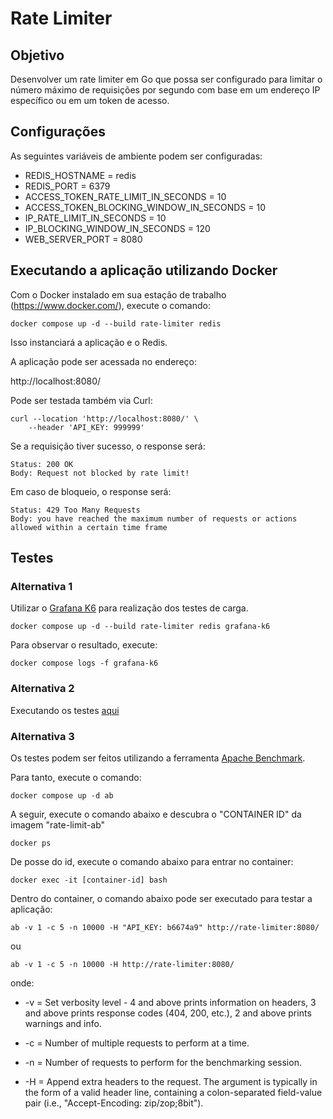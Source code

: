 # Rate Limiter

## Objetivo

Desenvolver um rate limiter em Go que possa ser configurado para limitar o número máximo de requisições por segundo com base em um endereço IP específico ou em um token de acesso.

## Configurações

As seguintes variáveis de ambiente podem ser configuradas:

- REDIS_HOSTNAME = redis
- REDIS_PORT = 6379
- ACCESS_TOKEN_RATE_LIMIT_IN_SECONDS = 10
- ACCESS_TOKEN_BLOCKING_WINDOW_IN_SECONDS = 10
- IP_RATE_LIMIT_IN_SECONDS = 10
- IP_BLOCKING_WINDOW_IN_SECONDS = 120
- WEB_SERVER_PORT = 8080

## Executando a aplicação utilizando Docker
Com o Docker instalado em sua estação de trabalho (https://www.docker.com/), execute o comando:
```
docker compose up -d --build rate-limiter redis
```

Isso instanciará a aplicação e o Redis.

A aplicação pode ser acessada no endereço:

http://localhost:8080/

Pode ser testada também via Curl:
```
curl --location 'http://localhost:8080/' \
    --header 'API_KEY: 999999'
```

Se a requisição tiver sucesso, o response será:
```
Status: 200 OK
Body: Request not blocked by rate limit!
```

Em caso de bloqueio, o response será:
```
Status: 429 Too Many Requests
Body: you have reached the maximum number of requests or actions allowed within a certain time frame
```

## Testes

### Alternativa 1

Utilizar o [Grafana K6](https://k6.io/) para realização dos testes de carga.
```
docker compose up -d --build rate-limiter redis grafana-k6
```

Para observar o resultado, execute:
```
docker compose logs -f grafana-k6
```

### Alternativa 2

Executando os testes [aqui](./internal/limiter/redis-rate-limiter_test.go)

### Alternativa 3

Os testes podem ser feitos utilizando a ferramenta [Apache Benchmark](https://httpd.apache.org/docs/2.4/programs/ab.html).

Para tanto, execute o comando:
```
docker compose up -d ab
```

A seguir, execute o comando abaixo e descubra o "CONTAINER ID" da imagem "rate-limit-ab"
```
docker ps
```

De posse do id, execute o comando abaixo para entrar no container:
```
docker exec -it [container-id] bash
```

Dentro do container, o comando abaixo pode ser executado para testar a aplicação:

```
ab -v 1 -c 5 -n 10000 -H "API_KEY: b6674a9" http://rate-limiter:8080/
```
ou 
```
ab -v 1 -c 5 -n 10000 -H http://rate-limiter:8080/
```

onde:

- -v = Set verbosity level - 4 and above prints information on headers, 3 and above prints response codes (404, 200, etc.), 2 and above prints warnings and info.

- -c = Number of multiple requests to perform at a time.

- -n = Number of requests to perform for the benchmarking session.

- -H = Append extra headers to the request. The argument is typically in the form of a valid header line, containing a colon-separated field-value pair (i.e., "Accept-Encoding: zip/zop;8bit").